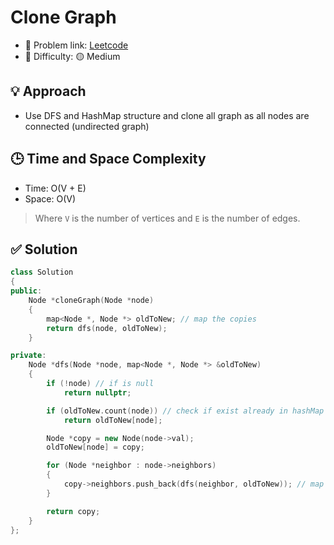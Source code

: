 # Clone Graph

- 🧩 Problem link: [Leetcode](https://leetcode.com/problems/clone-graph)
- 🚦 Difficulty: 🟡 Medium

## 💡 Approach

- Use DFS and HashMap structure and clone all graph as all nodes are connected (undirected graph)

## 🕒 Time and Space Complexity

- Time: O(V + E)
- Space: O(V)

> Where `V` is the number of vertices and `E` is the number of edges.

## ✅ Solution

```cpp
class Solution
{
public:
    Node *cloneGraph(Node *node)
    {
        map<Node *, Node *> oldToNew; // map the copies
        return dfs(node, oldToNew);
    }

private:
    Node *dfs(Node *node, map<Node *, Node *> &oldToNew)
    {
        if (!node) // if is null
            return nullptr;

        if (oldToNew.count(node)) // check if exist already in hashMap
            return oldToNew[node];

        Node *copy = new Node(node->val);
        oldToNew[node] = copy;

        for (Node *neighbor : node->neighbors)
        {
            copy->neighbors.push_back(dfs(neighbor, oldToNew)); // map all neighbors
        }

        return copy;
    }
};
```
